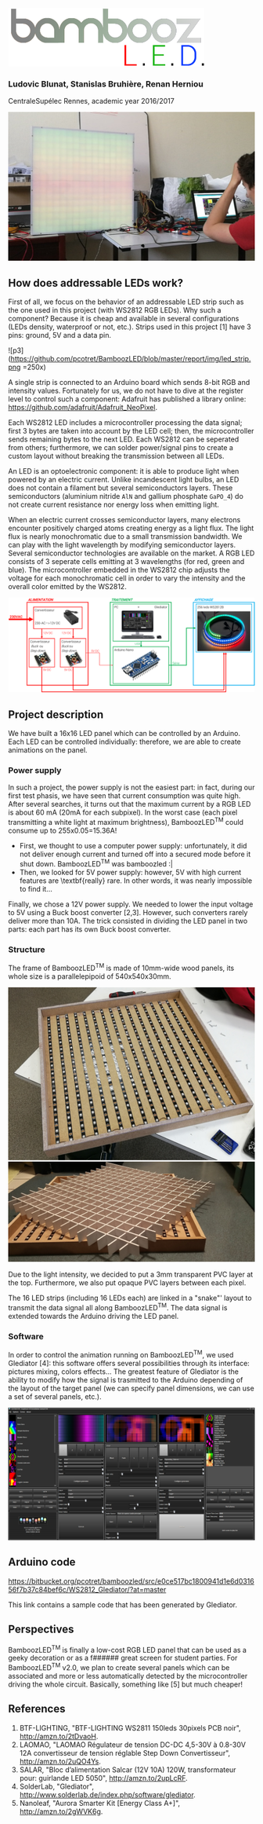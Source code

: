 ![p1](https://github.com/pcotret/BamboozLED/blob/master/report/img/bamboozled2.png?raw=true)
### Ludovic Blunat, Stanislas Bruhière, Renan Herniou
CentraleSupélec Rennes, academic year 2016/2017

![p2](https://github.com/pcotret/BamboozLED/blob/master/report/img/cover.jpeg?raw=true)

## How does addressable LEDs work?
First of all, we focus on the behavior of an addressable LED strip such as the one used in this project (with WS2812 RGB LEDs). Why such a component? Because it is cheap and available in several configurations (LEDs density, waterproof or not, etc.). Strips used in this project [1] have 3 pins: ground, 5V and a data pin.

![p3](https://github.com/pcotret/BamboozLED/blob/master/report/img/led_strip.png =250x)

A single strip is connected to an Arduino board which sends 8-bit RGB and intensity values. Fortunately for us, we do not have to dive at the register level to control such a component: Adafruit has published a library online: https://github.com/adafruit/Adafruit_NeoPixel.

Each WS2812 LED includes a microcontroller processing the data signal; first 3 bytes are taken into account by the LED cell; then, the microcontroller sends remaining bytes to the next LED. Each WS2812 can be seperated from others; furthermore, we can solder power/signal pins to create a custom layout without breaking the transmission between all LEDs.

An LED is an optoelectronic component: it is able to produce light when powered by an electric current. Unlike incandescent light bulbs, an LED does not contain a filament but several semiconductors layers. These semiconductors (aluminium nitride `AlN` and gallium phosphate `GaPO_4`) do not create current resistance nor energy loss when emitting light.

When an electric current crosses semiconductor layers, many electrons encounter positively charged atoms creating energy as a light flux. The light flux is nearly monochromatic due to a small transmission bandwidth. We can play with the light wavelength by modifying semiconductor layers. Several semiconductor technologies are available on the market. A RGB LED consists of 3 seperate cells emitting at 3 wavelengths (for red, green and blue). The microcontroller embedded in the WS2812 chip adjusts the voltage for each monochromatic cell in order to vary the intensity and the overall color emitted by the WS2812.

![p4](https://github.com/pcotret/BamboozLED/blob/master/report/img/global.png?raw=true)

## Project description
We have built a 16x16 LED panel which can be controlled by an Arduino. Each LED can be controlled individually: therefore, we are able to create animations on the panel.

### Power supply
In such a project, the power supply is not the easiest part: in fact, during our first test phasis, we have seen that current consumption was quite high. After several searches, it turns out that the maximum current by a RGB LED is about 60 mA (20mA for each subpixel). In the worst case (each pixel transmitting a white light at maximum brightness), BamboozLED<sup>TM</sup> could consume up to 255x0.05=15.36A!
* First, we thought to use a computer power supply: unfortunately, it did not deliver enough current and turned off into a secured mode before it shut down. BamboozLED<sup>TM</sup> was bamboozled :|
* Then, we looked for 5V power supply: however, 5V with high current features are \textbf{really} rare. In other words, it was nearly impossible to find it...

Finally, we chose a 12V power supply. We needed to lower the input voltage to 5V using a Buck boost converter [2,3]. However, such converters rarely deliver more than 10A. The trick consisted in dividing the LED panel in two parts: each part has its own Buck boost converter.

### Structure
The frame of BamboozLED<sup>TM</sup> is made of 10mm-wide wood panels, its whole size is a parallelepipoid of 540x540x30mm.

![p5](https://github.com/pcotret/BamboozLED/blob/master/report/img/pic1.jpg?raw=true)
![p6](https://github.com/pcotret/BamboozLED/blob/master/report/img/pic2.jpg?raw=true)

Due to the light intensity, we decided to put a 3mm transparent PVC layer at the top. Furthermore, we also put opaque PVC layers between each pixel.

The 16 LED strips (including 16 LEDs each) are linked in a "snake"' layout to transmit the data signal all along BamboozLED<sup>TM</sup>. The data signal is extended towards the Arduino driving the LED panel.

### Software
In order to control the animation running on BamboozLED<sup>TM</sup>, we used Glediator [4]: this software offers several possibilities through its interface: pictures mixing, colors effects... The greatest feature of Glediator is the ability to modify how the signal is trasmitted to the Arduino depending of the layout of the target panel (we can specify panel dimensions, we can use a set of several panels, etc.).

![p7](https://github.com/pcotret/BamboozLED/blob/master/report/img/glediator.jpg?raw=true)

## Arduino code
https://bitbucket.org/pcotret/bamboozled/src/e0ce517bc1800941d1e6d031656f7b37c84bef6c/WS2812_Glediator/?at=master

This link contains a sample code that has been generated by Glediator.

## Perspectives
BamboozLED<sup>TM</sup> is finally a low-cost RGB LED panel that can be used as a geeky decoration or as a f###### great screen for student parties. For BamboozLED<sup>TM</sup> v2.0, we plan to create several panels which can be associated and more or less automatically detected by the microcontroller driving the whole circuit. Basically, something like [5] but much cheaper!

## References
1. BTF-LIGHTING, "BTF-LIGHTING WS2811 150leds 30pixels PCB noir", http://amzn.to/2tDvaoH.
2. LAOMAO, "LAOMAO Régulateur de tension DC-DC 4,5-30V à 0.8-30V 12A convertisseur
de tension réglable Step Down Convertisseur", http://amzn.to/2uQO4Ys.
3. SALAR, "Bloc d’alimentation Salcar (12V 10A) 120W, transformateur pour: guirlande
LED 5050", http://amzn.to/2upLcRF.
4. SolderLab, "Glediator", http://www.solderlab.de/index.php/software/glediator.
5. Nanoleaf, "Aurora Smarter Kit [Energy Class A+]", http://amzn.to/2gWVK6g.
